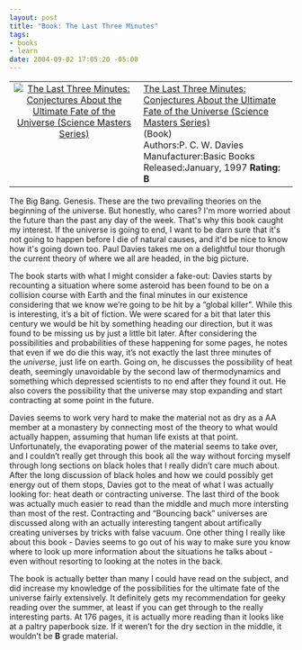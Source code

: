 ```yaml
--- 
layout: post
title: "Book: The Last Three Minutes"
tags: 
- books
- learn
date: 2004-09-02 17:05:20 -05:00
---
```

<table>
<tbody>
<tr>
<td align="center" valign="top"><a href="http://www.amazon.com/exec/obidos/ASIN/0465038514/basezero-20?dev-t=0DKT9N7FZR2FT96TZEG2%26camp=2025%26link_code=sp1"><img class="serendipity_amazonchr_pic" src="http://images.amazon.com/images/P/0465038514.01.MZZZZZZZ.jpg" alt="The Last Three Minutes: Conjectures About the Ultimate Fate of the Universe (Science Masters Series)" /></a></td>
<td valign="top">
<div class="serendipity_amazonchr_title"><a href="http://www.amazon.com/exec/obidos/ASIN/0465038514/basezero-20?dev-t=0DKT9N7FZR2FT96TZEG2%26camp=2025%26link_code=sp1">The Last Three Minutes: Conjectures About the Ultimate Fate of the Universe (Science Masters Series)</a></div>
<div class="serendipity_amazonchr_catalog">(Book)</div>
<div class="serendipity_amazonchr_extra">Authors:P. C. W. Davies
Manufacturer:Basic Books
Released:January, 1997
<strong>Rating: B</strong></div></td>
</tr>
</tbody>
</table>
The Big Bang.  Genesis.  These are the two prevailing theories on the beginning of the universe.  But honestly, who cares?  I'm more worried about the future than the past any day of the week.  That's why this book caught my interest.  If the universe is going to end, I want to be darn sure that it's not going to happen before I die of natural causes, and it'd be nice to know how it's going down too.  Paul Davies takes me on a delightful tour thorugh the current theory of where we all are headed, in the big picture.

<!--more-->

The book starts with what I might consider a fake-out: Davies starts by recounting a situation where some asteroid has been found to be on a collision course with Earth and the final minutes in our existence considering that we know we’re going to be hit by a “global killer". While this is interesting, it’s a bit of fiction. We were scared for a bit that later this century we would be hit by something heading our direction, but it was found to be missing us by just a little bit later. After considering the possibilities and probabilities of these happening for some pages, he notes that even if we do die this way, it’s not exactly the last three minutes of the <em>universe</em>, just life on earth. Going on, he discusses the possibility of heat death, seemingly unavoidable by the second law of thermodynamics and something which depressed scientists to no end after they found it out. He also covers the possibility that the universe may stop expanding and start contracting at some point in the future.

Davies seems to work very hard to make the material not as dry as a AA member at a monastery by connecting most of the theory to what would actually happen, assuming that human life exists at that point. Unfortunately, the evaporating power of the material seems to take over, and I couldn’t really get through this book all the way without forcing myself through long sections on black holes that I really didn’t care much about. After the long discussion of black holes and how we could possibly get energy out of them stops, Davies got to the meat of what I was actually looking for: heat death or contracting universe. The last third of the book was actually much easier to read than the middle and much more intersting than most of the rest. Contracting and “Bouncing back” universes are discussed along with an actually interesting tangent about artifically creating universes by tricks with false vacuum. One other thing I really like about this book - Davies seems to go out of his way to make sure you know where to look up more information about the situations he talks about - even without resorting to looking at the notes in the back.

The book is actually better than many I could have read on the subject, and did increase my knowledge of the possibilities for the ultimate fate of the universe fairly extensively. It definitely gets my recommendation for geeky reading over the summer, at least if you can get through to the really interesting parts. At 176 pages, it is actually more reading than it looks like at a paltry paperbook size. If it weren’t for the dry section in the middle, it wouldn’t be <strong>B</strong> grade material.
